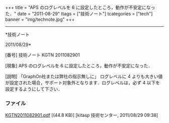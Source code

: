 ﻿+++
title = "APS のログレベルを 6 に設定したところ，動作が不安定になった．"
date = "2011-08-29"
ttags = ["技術ノート"]
tcategories = ["tech"]
banner = "img/technote.jpg"
+++

-----------------------------------------------------------------------------------------------------------------------------

*技術ノート

2011/08/29*


[番号]
技術ノート KGTN 2011082901

[現象]
APS のログレベルを 6 に設定したところ，動作が不安定になった．

[説明]
「GraphOn社または弊社の指示無しに」 ログレベルに 4
よりも大きい値が設定された場合，サポート対象外となります．ログレベルは，必ず
4 以下を設定するようにして下さい．


### ファイル

 
 


[KGTN2011082901.pdf](http://techreport.kitasp.net/attachments/download/605/KGTN2011082901.pdf)
 [(44.8 KB)] [kitasp 技術センター, 2011/08/29
09:38]


 


 


